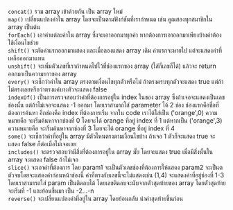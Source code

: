 `concat()` รวม array เข้าด้วยกัน เป็น array ใหม่ <br>
`map()` เปลี่ยนแปลงค่าใน array โดยจะเป็นตามฟังก์ชันที่เรากำหนด เช่น คูณสองทุกสมาชิกใน array เป็นต้น <br>
`forEach()` เอาค่าแต่ละค่าใน array ซึ่งจะเอาออกมาทุกค่า หากต้องการเอาออกมาเพียงบ้างค่าต้องใช้เงื่อนไขช่วย<br>
`shift()` จะตัดค่าแรกออกมาแสดง และเมื่อลองแสดง array เดิม ค่าแรกจะหายไป แต่จะแสดงค่าที่เหลือออกมาแทน <br>
`unshift()` จะเพิ่มตัวเลขที่เรากำหนดไปไว้ที่ช่องแรกของ array (ใส่กี่เลขก็ได้) แล้วจะ return ออกมาเป็นความยาวของ array <br>
`every()` จะเช็กว่าค่าใน array ตรงตามเงื่อนไขทุกตัวหรือไม่ ถ้าตรงครบทุกตัวจะแสดง true แต่ถ้าไม่ตรงเลยหรือว่าตรงแค่บางตัวจะแสดง false <br>
`indexOf()` เป็นการตรวจสอบว่าค่าที่ต้องการอยู่ใน index ในของ array ซึ่งถ้าเจอจะแสดงเป็นเลขช่องนั้น แต่ถ้าไม่เจอจะแสดง -1 ออกมา โดยเราสามาถใส่ parameter ได้ 2 ช่อง ช่องแรกคือชื่อที่ต้องการค้นหา อีกช่องคือ index ที่ต้องการเริ่ม จากใน code เราได้ใส่เป็น ('orange',0) ความหมายคือ จะเริ่มค้นหาจากช่องที่ 0 โดยจะได้ orange ที่อยู่ index ที่ 1 แต่หากเป็น ('orange',3) ความหมายคือ จะเริ่มค้นหาจากช่องที่ 3 โดยจะได้ orange ที่อยู่ index ที่ 4 <br>
`some()` จะเช็กว่าค่าที่อยู่ใน array มีตัวไหนตรงตามเงื่อนไขบ้าง ถ้าเจอ 1 ตัวก็จะแสดง true จะแสดง false ก็ต่อเมื่อไม่เจอเลย <br>
`includes()` จะตรวจสอบว่ามีสิ่งที่ต้องการอยู่ใน array มั๊ย โดยจะแสดง true เมื่อมีสิ่งนั้นใน array จะแสดง false ถ้าไม่เจอ <br>
`slice()` จะเอาค่าที่ต้องการ โดย param1 จะเป็นตัวเลขช่องที่ต้องการให้แสดง param2 จะเป็นตตัวจบโดยจะแสดงค่าก่อนหน้าช่องนี้ ค่าที่ตรงกับเลขนี้จะไม่แสดงเช่น (1,4) จะแสดงค่าที่อยู่ช่องที่ 1-3 โดยเราสามารถใส่ param เป็นติดลบได้ โดยเลขติดลบจะนับจากตัวสุดท้ายของ array โดยตัวสุดท้ายจะเริ่มที่ -1 และย้อนขึ้นมา เป็น -2...-n <br>
`reverse()` จะเปลี่ยนแปลงค่าที่อยู่ใน array โดยย้อนกลับ นำค่าสุดท้ายขึ้นก่อน 